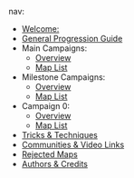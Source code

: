 nav:
  - [Welcome:](index.md)
  - [General Progression Guide](docs/general-progression.md)
  - Main Campaigns:
      - [Overview](docs/main-campaigns/overview.md)
      - [Map List](docs/main-campaigns/map-list.md)
  - Milestone Campaigns:
      - [Overview](docs/milestone-campaigns/overview.md)
      - [Map List](docs/milestone-campaigns/map-list.md)
  - Campaign 0:
      - [Overview](docs/campaign-0/overview.md)
      - [Map List](docs/campaign-0/map-list.md)
  - [Tricks & Techniques](docs/tricks-techniques.md)
  - [Communities & Video Links](docs/communities-videos.md)
  - [Rejected Maps](docs/rejected-maps.md)
  - [Authors & Credits](docs/authors-credits.md)